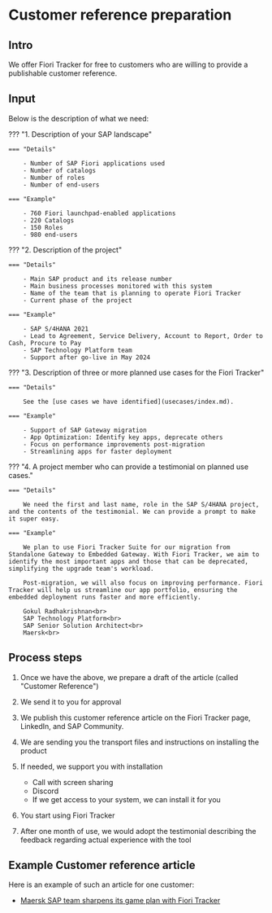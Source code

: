 # Customer reference preparation

## Intro

We offer Fiori Tracker for free to customers who are willing to provide a publishable customer reference.

## Input

Below is the description of what we need:

??? "1. Description of your SAP landscape"
    
    === "Details"

        - Number of SAP Fiori applications used
        - Number of catalogs
        - Number of roles
        - Number of end-users

    === "Example"

        - 760 Fiori launchpad-enabled applications
        - 220 Catalogs
        - 150 Roles
        - 980 end-users

??? "2. Description of the project"

    === "Details"

        - Main SAP product and its release number 
        - Main business processes monitored with this system
        - Name of the team that is planning to operate Fiori Tracker 
        - Current phase of the project

    === "Example"

        - SAP S/4HANA 2021
        - Lead to Agreement, Service Delivery, Account to Report, Order to Cash, Procure to Pay
        - SAP Technology Platform team
        - Support after go-live in May 2024


??? "3. Description of three or more planned use cases for the Fiori Tracker"
    
    === "Details"

        See the [use cases we have identified](usecases/index.md).

    === "Example"

        - Support of SAP Gateway migration
        - App Optimization: Identify key apps, deprecate others
        - Focus on performance improvements post-migration
        - Streamlining apps for faster deployment

??? "4. A project member who can provide a testimonial on planned use cases."

    === "Details"

        We need the first and last name, role in the SAP S/4HANA project, and the contents of the testimonial. We can provide a prompt to make it super easy.

    === "Example"

        We plan to use Fiori Tracker Suite for our migration from Standalone Gateway to Embedded Gateway. With Fiori Tracker, we aim to identify the most important apps and those that can be deprecated, simplifying the upgrade team's workload.

        Post-migration, we will also focus on improving performance. Fiori Tracker will help us streamline our app portfolio, ensuring the embedded deployment runs faster and more efficiently. 

        Gokul Radhakrishnan<br>
        SAP Technology Platform<br>
        SAP Senior Solution Architect<br>
        Maersk<br>

## Process steps

1. Once we have the above, we prepare a draft of the article (called "Customer Reference") 
2. We send it to you for approval
3. We publish this customer reference article on the Fiori Tracker page, LinkedIn, and SAP Community.
4. We are sending you the transport files and instructions on installing the product
5. If needed, we support you with installation 
    - Call with screen sharing
    - Discord
    - If we get access to your system, we can install it for you

6. You start using Fiori Tracker
7. After one month of use, we would adopt the testimonial describing the feedback regarding actual experience with the tool


## Example Customer reference article

Here is an example of such an article for one customer:

- [Maersk SAP team sharpens its game plan with Fiori Tracker](customer-references/posts/Maersk/011-Maersk.md)